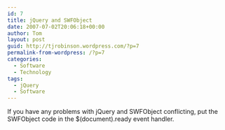 ```yaml
---
id: 7
title: jQuery and SWFObject
date: 2007-07-02T20:06:18+00:00
author: Tom
layout: post
guid: http://tjrobinson.wordpress.com/?p=7
permalink-from-wordpress: /?p=7
categories:
  - Software
  - Technology
tags:
  - jQuery
  - Software
---
```

If you have any problems with jQuery and SWFObject conflicting, put the SWFObject code in the $(document).ready event handler.